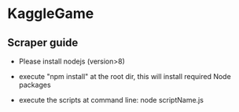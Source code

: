 # KaggleGame

## Scraper guide

* Please install nodejs (version>8)

* execute "npm install" at the root dir, this will install required Node packages

* execute the scripts at command line: node scriptName.js
